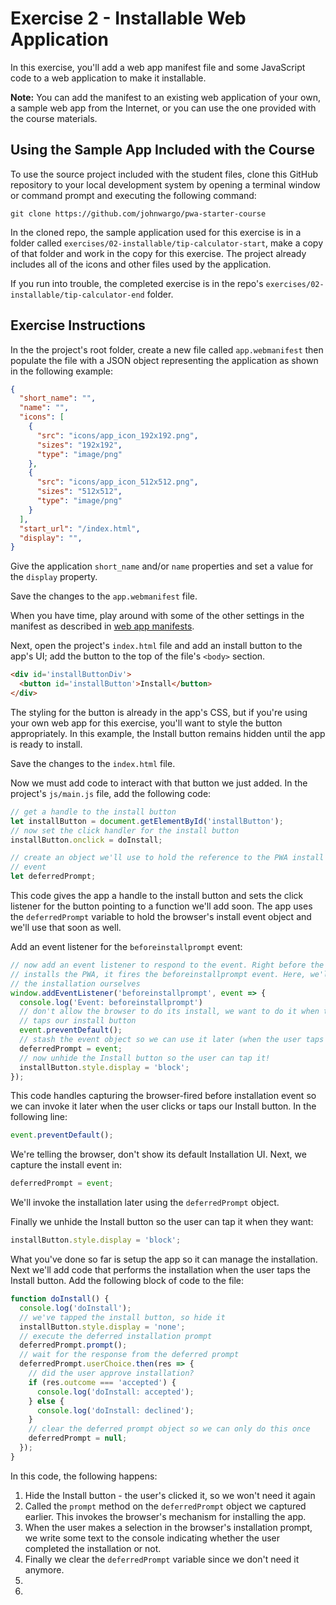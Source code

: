 # Exercise 2 - Installable Web Application

In this exercise, you'll add a web app manifest file and some JavaScript code to a web application to make it installable.

**Note:** You can add the manifest to an existing web application of your own, a sample web app from the Internet, or you can use the one provided with the course materials.

## Using the Sample App Included with the Course

To use the source project included with the student files, clone this GitHub repository to your local development system by opening a terminal window or command prompt and executing the following command:

```shell
git clone https://github.com/johnwargo/pwa-starter-course
```

In the cloned repo, the sample application used for this exercise is in a folder called `exercises/02-installable/tip-calculator-start`, make a copy of that folder and work in the copy for this exercise. The project already includes all of the icons and other files used by the application.

If you run into trouble, the completed exercise is in the repo's `exercises/02-installable/tip-calculator-end` folder.

## Exercise Instructions

In the the project's root folder, create a new file called `app.webmanifest` then populate the file with a JSON object representing the application as shown in the following example:

```json
{
  "short_name": "",
  "name": "",
  "icons": [
    {
      "src": "icons/app_icon_192x192.png",
      "sizes": "192x192",
      "type": "image/png"
    },
    {
      "src": "icons/app_icon_512x512.png",
      "sizes": "512x512",
      "type": "image/png"
    }
  ],
  "start_url": "/index.html",
  "display": "",
}
```

Give the application `short_name` and/or `name` properties and set a value for the `display` property.

Save the changes to the `app.webmanifest` file.

When you have time, play around with some of the other settings in the manifest as described in [web app manifests](https://developer.mozilla.org/en-US/docs/Web/Manifest).

Next, open the project's `index.html` file and add an install button to the app's UI; add the button to the top of the file's `<body>` section.

```html
<div id='installButtonDiv'>
  <button id='installButton'>Install</button>
</div>
```

The styling for the button is already in the app's CSS, but if you're using your own web app for this exercise, you'll want to style the button appropriately. In this example, the Install button remains hidden until the app is ready to install.

Save the changes to the `index.html` file.

Now we must add code to interact with that button we just added. In the project's `js/main.js` file, add the following code:

```javascript
// get a handle to the install button
let installButton = document.getElementById('installButton');
// now set the click handler for the install button
installButton.onclick = doInstall;

// create an object we'll use to hold the reference to the PWA install
// event
let deferredPrompt;
```

This code gives the app a handle to the install button and sets the click listener for the button pointing to a function we'll add soon. The app uses the `deferredPrompt` variable to hold the browser's install event object and we'll use that soon as well.

Add an event listener for the `beforeinstallprompt` event:

```javascript
// now add an event listener to respond to the event. Right before the browser
// installs the PWA, it fires the beforeinstallprompt event. Here, we'll manage
// the installation ourselves
window.addEventListener('beforeinstallprompt', event => {
  console.log('Event: beforeinstallprompt')
  // don't allow the browser to do its install, we want to do it when the user
  // taps our install button
  event.preventDefault();
  // stash the event object so we can use it later (when the user taps the install button)
  deferredPrompt = event;
  // now unhide the Install button so the user can tap it!
  installButton.style.display = 'block';
});
```

This code handles capturing the browser-fired before installation event so we can invoke it later when the user clicks or taps our Install button. In the following line:

```javascript
event.preventDefault();
```

We're telling the browser, don't show its default Installation UI. Next, we capture the install event in:

```javascript
deferredPrompt = event;
```

We'll invoke the installation later using the `deferredPrompt` object.

Finally we unhide the Install button so the user can tap it when they want:

```javascript
installButton.style.display = 'block';
```

What you've done so far is setup the app so it can manage the installation. Next we'll add code that performs the installation when the user taps the Install button. Add the following block of code to the file:


```javascript
function doInstall() {
  console.log('doInstall');
  // we've tapped the install button, so hide it
  installButton.style.display = 'none';
  // execute the deferred installation prompt
  deferredPrompt.prompt();
  // wait for the response from the deferred prompt
  deferredPrompt.userChoice.then(res => {
    // did the user approve installation?
    if (res.outcome === 'accepted') {
      console.log('doInstall: accepted');
    } else {
      console.log('doInstall: declined');
    }
    // clear the deferred prompt object so we can only do this once
    deferredPrompt = null;
  });
}
```

In this code, the following happens:

1. Hide the Install button - the user's clicked it, so we won't need it again
1. Called the `prompt` method on the `deferredPrompt` object we captured earlier. This invokes the browser's mechanism for installing the app.
1. When the user makes a selection in the browser's installation prompt, we write some text to the console indicating whether the user completed the installation or not.
1. Finally we clear the `deferredPrompt` variable since we don't need it anymore.
1. 
1. 
